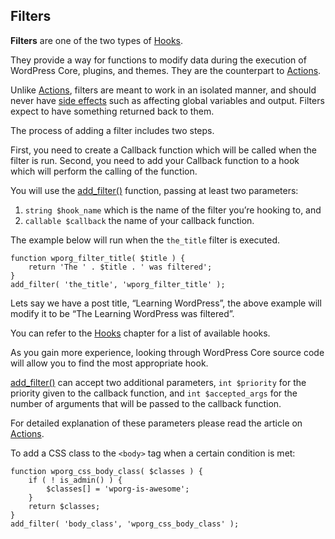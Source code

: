 Filters
-------

**Filters** are one of the two types of [Hooks](https://developer.wordpress.org/plugins/hooks/).

They provide a way for functions to modify data during the execution of WordPress Core, plugins, and themes. They are the counterpart to [Actions](https://developer.wordpress.org/plugins/hooks/actions/).

Unlike [Actions](https://developer.wordpress.org/plugins/hooks/actions/), filters are meant to work in an isolated manner, and should never have [side effects](https://en.wikipedia.org/wiki/Side_effect_(computer_science)) such as affecting global variables and output. Filters expect to have something returned back to them.

The process of adding a filter includes two steps.

First, you need to create a Callback function which will be called when the filter is run. Second, you need to add your Callback function to a hook which will perform the calling of the function.

You will use the [add\_filter()](https://developer.wordpress.org/reference/functions/add_filter/) function, passing at least two parameters:

1.  `string $hook_name` which is the name of the filter you’re hooking to, and
2.  `callable $callback` the name of your callback function.

The example below will run when the `the_title` filter is executed.

    function wporg_filter_title( $title ) {
    	return 'The ' . $title . ' was filtered';
    }
    add_filter( 'the_title', 'wporg_filter_title' );

Lets say we have a post title, “Learning WordPress”, the above example will modify it to be “The Learning WordPress was filtered”.

You can refer to the [Hooks](https://developer.wordpress.org/plugins/hooks/) chapter for a list of available hooks.

As you gain more experience, looking through WordPress Core source code will allow you to find the most appropriate hook.

[add\_filter()](https://developer.wordpress.org/reference/functions/add_filter/) can accept two additional parameters, `int $priority` for the priority given to the callback function, and `int $accepted_args` for the number of arguments that will be passed to the callback function.

For detailed explanation of these parameters please read the article on [Actions](https://developer.wordpress.org/plugins/hooks/actions/).

To add a CSS class to the `<body>` tag when a certain condition is met:

    function wporg_css_body_class( $classes ) {
    	if ( ! is_admin() ) {
    		$classes[] = 'wporg-is-awesome';
    	}
    	return $classes;
    }
    add_filter( 'body_class', 'wporg_css_body_class' );